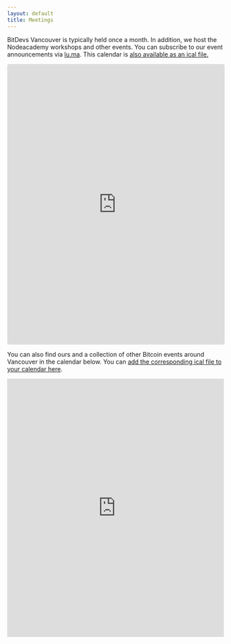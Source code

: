```yaml
---
layout: default
title: Meetings
---
```


BitDevs Vancouver is typically held once a month. In addition, we host the Nodeacademy workshops and other events. You can subscribe to our event announcements via [lu.ma](https://lu.ma/vanbitcoin). This calendar is [also available as an ical file.](https://api.lu.ma/ics/get?entity=calendar&id=cal-tQ4ieUUE15UZ5Sn)

<iframe
  src="https://lu.ma/embed/calendar/cal-tQ4ieUUE15UZ5Sn/events?lt=light"
  width="100%"
  height="650"
  frameborder="0"
  style="border: 1px solid #bfcbda88; border-radius: 4px;"
  allowfullscreen=""
  aria-hidden="false"
  tabindex="0"
></iframe>

You can also find ours and a collection of other Bitcoin events around Vancouver in the calendar below. You can [add the corresponding ical file to your calendar here](https://calendar.google.com/calendar/ical/mktcedcb09dvpumtk6gqd8sc58%40group.calendar.google.com/public/basic.ics).

<iframe src="https://calendar.google.com/calendar/embed?src=mktcedcb09dvpumtk6gqd8sc58%40group.calendar.google.com&ctz=America%2FVancouver" style="border: 0" width="100%" height="600" frameborder="0" scrolling="no"></iframe>
